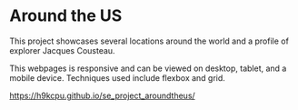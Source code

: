 # Around the US

This project showcases several locations around the world and a profile of explorer Jacques Cousteau.

This webpages is responsive and can be viewed on desktop, tablet, and a mobile device. Techniques used include flexbox and grid. 

https://h9kcpu.github.io/se_project_aroundtheus/

